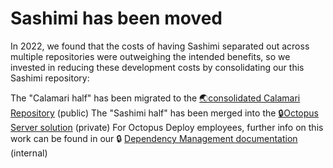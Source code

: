 # Sashimi has been moved

In 2022, we found that the costs of having Sashimi separated out across multiple repositories were outweighing the intended benefits, so we invested in reducing these development costs by consolidating our this Sashimi repository:

The "Calamari half" has been migrated to the [🌏consolidated Calamari Repository](https://github.com/OctopusDeploy/Calamari) (public)
The "Sashimi half" has been merged into the [🔒Octopus Server solution](https://github.com/OctopusDeploy) (private)
For Octopus Deploy employees, further info on this work can be found in our 🔒
[Dependency Management documentation](https://docs.google.com/document/d/187L7C3oW7LKmPJoWTWvdtP7Ou-BjMPfF1BUh4Wcw-Po/edit#heading=h.tf0suvubpekj) (internal)
